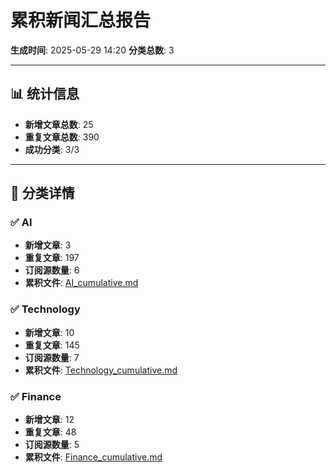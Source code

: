 # 累积新闻汇总报告

**生成时间**: 2025-05-29 14:20
**分类总数**: 3

---

## 📊 统计信息

- **新增文章总数**: 25
- **重复文章总数**: 390
- **成功分类**: 3/3

---

## 📂 分类详情

### ✅ AI
- **新增文章**: 3
- **重复文章**: 197
- **订阅源数量**: 6
- **累积文件**: [AI_cumulative.md](./AI_cumulative.md)

### ✅ Technology
- **新增文章**: 10
- **重复文章**: 145
- **订阅源数量**: 7
- **累积文件**: [Technology_cumulative.md](./Technology_cumulative.md)

### ✅ Finance
- **新增文章**: 12
- **重复文章**: 48
- **订阅源数量**: 5
- **累积文件**: [Finance_cumulative.md](./Finance_cumulative.md)
